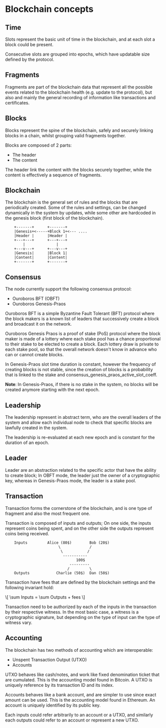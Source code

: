 # Blockchain concepts

## Time

Slots represent the basic unit of time in the blockchain, and at each slot
a block could be present.

Consecutive slots are grouped into epochs, which have updatable size defined
by the protocol.

## Fragments

Fragments are part of the blockchain data that represent all the possible
events related to the blockchain health (e.g. update to the protocol), but
also and mainly the general recording of information like transactions and
certificates.

## Blocks

Blocks represent the spine of the blockchain, safely and securely linking
blocks in a chain, whilst grouping valid fragments together.

Blocks are composed of 2 parts:

* The header
* The content

The header link the content with the blocks securely together, while the
content is effectively a sequence of fragments.

## Blockchain

The blockchain is the general set of rules and the blocks that are periodically created.
Some of the rules and settings, can be changed dynamically in the system by updates,
while some other are hardcoded in the genesis block (first block of the blockchain).

```
    +-------+      +-------+
    |Genesis+<-----+Block 1+<--- ....
    |Header |      |Header |
    +---+---+      +---+---+
        |              |
    +---v---+      +---v---+
    |Genesis|      |Block 1|
    |Content|      |Content|
    +-------+      +-------+
```

## Consensus

The node currently support the following consensus protocol:

* Ouroboros BFT (OBFT)
* Ouroboros Genesis-Praos

Ouroboros BFT is a simple Byzantine Fault Tolerant (BFT) protocol where the
block makers is a known list of leaders that successively create a block and
broadcast it on the network.

Ouroboros Genesis Praos is a proof of stake (PoS) protocol where the block
maker is made of a lottery where each stake pool has a chance proportional to
their stake to be elected to create a block. Each lottery draw is private to
each stake pool, so that the overall network doesn't know in advance who can
or cannot create blocks.

In Genesis-Praos slot time duration is constant, however the frequency of
creating blocks is not stable, since the creation of blocks is a probability
that is linked to the stake and consensus_genesis_praos_active_slot_coeff.

**Note**: In Genesis-Praos, if there is no stake in the system, no blocks will be
created anymore starting with the next epoch.

## Leadership

The leadership represent in abstract term, who are the overall leaders of the
system and allow each individual node to check that specific blocks are
lawfully created in the system.

The leadership is re-evaluated at each new epoch and is constant for the
duration of an epoch.

## Leader

Leader are an abstraction related to the specific actor that have the ability
to create block; In OBFT mode, the leader just the owner of a cryptographic
key, whereas in Genesis-Praos mode, the leader is a stake pool.

## Transaction

Transaction forms the cornerstone of the blockchain, and is one type of fragment
and also the most frequent one.

Transaction is composed of inputs and outputs; On one side, the inputs represent
coins being spent, and on the other side the outputs represent coins being received.

```
    Inputs         Alice (80$)        Bob (20$)
                        \             /
                         \           /
                          -----------
                                100$
                             ---------
                            /         \
    Outputs            Charlie (50$)  Dan (50$)
```

Transaction have fees that are defined by the blockchain settings and the following invariant hold:

\\[ \sum Inputs = \sum Outputs + fees \\]

Transaction need to be authorized by each of the inputs in the transaction by their respective witness.
In the most basic case, a witness is a cryptographic signature, but depending on the type of input can
the type of witness vary.

## Accounting

The blockchain has two methods of accounting which are interoperable:

* Unspent Transaction Output (UTXO)
* Accounts

UTXO behaves like cash/notes, and work like fixed denomination ticket that are
cumulated. This is the accounting model found in Bitcoin. A UTXO is uniquely
reference by its transaction ID and its index.

Accounts behaves like a bank account, and are simpler to use since exact amount
can be used. This is the accounting model found in Ethereum. An account is
uniquely identified by its public key.

Each inputs could refer arbitrarily to an account or a UTXO, and similarly
each outputs could refer to an account or represent a new UTXO.
